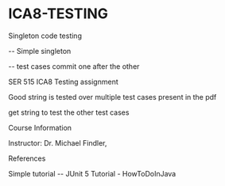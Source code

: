 # ICA8-TESTING

Singleton code testing

-- Simple singleton 

-- test cases commit one after the other

SER 515 ICA8 Testing assignment

Good string is tested over multiple test cases present in the pdf

get string to test the other test cases

Course Information

Instructor: Dr. Michael Findler,

References

Simple tutorial -- JUnit 5 Tutorial - HowToDoInJava
